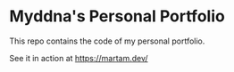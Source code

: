 # Myddna's Personal Portfolio

This repo contains the code of my personal portfolio.

See it in action at https://martam.dev/
